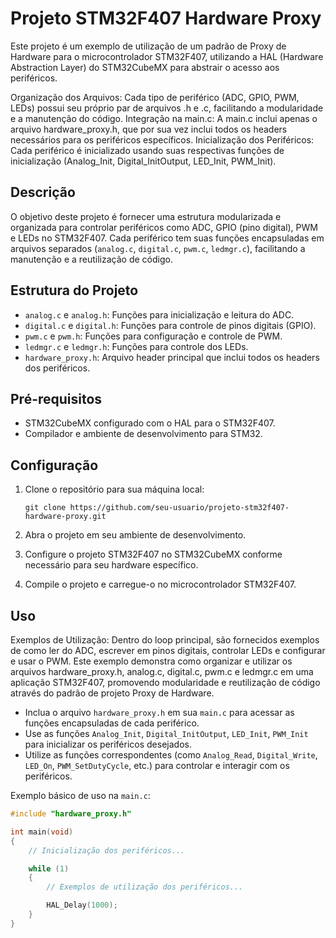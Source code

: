 # Projeto STM32F407 Hardware Proxy

Este projeto é um exemplo de utilização de um padrão de Proxy de Hardware para o microcontrolador STM32F407, utilizando a HAL (Hardware Abstraction Layer) do STM32CubeMX para abstrair o acesso aos periféricos.

Organização dos Arquivos: Cada tipo de periférico (ADC, GPIO, PWM, LEDs) possui seu próprio par de arquivos .h e .c, facilitando a modularidade e a manutenção do código.
Integração na main.c: A main.c inclui apenas o arquivo hardware_proxy.h, que por sua vez inclui todos os headers necessários para os periféricos específicos.
Inicialização dos Periféricos: Cada periférico é inicializado usando suas respectivas funções de inicialização (Analog_Init, Digital_InitOutput, LED_Init, PWM_Init).

## Descrição

O objetivo deste projeto é fornecer uma estrutura modularizada e organizada para controlar periféricos como ADC, GPIO (pino digital), PWM e LEDs no STM32F407. Cada periférico tem suas funções encapsuladas em arquivos separados (`analog.c`, `digital.c`, `pwm.c`, `ledmgr.c`), facilitando a manutenção e a reutilização de código.

## Estrutura do Projeto

- `analog.c` e `analog.h`: Funções para inicialização e leitura do ADC.
- `digital.c` e `digital.h`: Funções para controle de pinos digitais (GPIO).
- `pwm.c` e `pwm.h`: Funções para configuração e controle de PWM.
- `ledmgr.c` e `ledmgr.h`: Funções para controle dos LEDs.
- `hardware_proxy.h`: Arquivo header principal que inclui todos os headers dos periféricos.

## Pré-requisitos

- STM32CubeMX configurado com o HAL para o STM32F407.
- Compilador e ambiente de desenvolvimento para STM32.

## Configuração

1. Clone o repositório para sua máquina local:

    ```
    git clone https://github.com/seu-usuario/projeto-stm32f407-hardware-proxy.git
    ```

2. Abra o projeto em seu ambiente de desenvolvimento.

3. Configure o projeto STM32F407 no STM32CubeMX conforme necessário para seu hardware específico.

4. Compile o projeto e carregue-o no microcontrolador STM32F407.

## Uso

Exemplos de Utilização: Dentro do loop principal, são fornecidos exemplos de como ler do ADC, escrever em pinos digitais, controlar LEDs e configurar e usar o PWM.
Este exemplo demonstra como organizar e utilizar os arquivos hardware_proxy.h, analog.c, digital.c, pwm.c e ledmgr.c em uma aplicação STM32F407, promovendo modularidade e reutilização de código através do padrão de projeto Proxy de Hardware.

- Inclua o arquivo `hardware_proxy.h` em sua `main.c` para acessar as funções encapsuladas de cada periférico.
- Use as funções `Analog_Init`, `Digital_InitOutput`, `LED_Init`, `PWM_Init` para inicializar os periféricos desejados.
- Utilize as funções correspondentes (como `Analog_Read`, `Digital_Write`, `LED_On`, `PWM_SetDutyCycle`, etc.) para controlar e interagir com os periféricos.

Exemplo básico de uso na `main.c`:

```c
#include "hardware_proxy.h"

int main(void)
{
    // Inicialização dos periféricos...

    while (1)
    {
        // Exemplos de utilização dos periféricos...

        HAL_Delay(1000);
    }
}
